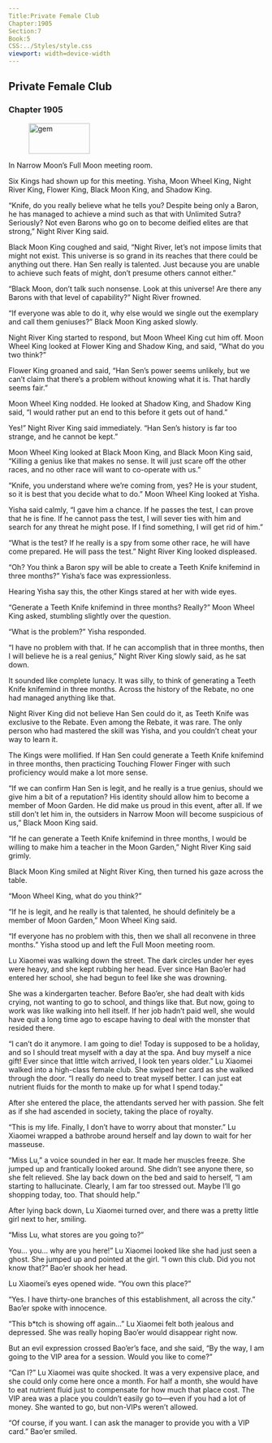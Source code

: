 ```yaml
---
Title:Private Female Club 
Chapter:1905 
Section:7 
Book:5 
CSS:../Styles/style.css 
viewport: width=device-width
---
```

  
## Private Female Club
### Chapter 1905
  
<figure>
	<img src="../Images/gem.gif" alt="gem" id="gem" width="120" height="60" />
</figure>
  

  
In Narrow Moon’s Full Moon meeting room.

Six Kings had shown up for this meeting. Yisha, Moon Wheel King, Night River King, Flower King, Black Moon King, and Shadow King.

“Knife, do you really believe what he tells you? Despite being only a Baron, he has managed to achieve a mind such as that with Unlimited Sutra? Seriously? Not even Barons who go on to become deified elites are that strong,” Night River King said.

Black Moon King coughed and said, “Night River, let’s not impose limits that might not exist. This universe is so grand in its reaches that there could be anything out there. Han Sen really is talented. Just because you are unable to achieve such feats of might, don’t presume others cannot either.”

“Black Moon, don’t talk such nonsense. Look at this universe! Are there any Barons with that level of capability?” Night River frowned.

“If everyone was able to do it, why else would we single out the exemplary and call them geniuses?” Black Moon King asked slowly.

Night River King started to respond, but Moon Wheel King cut him off. Moon Wheel King looked at Flower King and Shadow King, and said, “What do you two think?”

Flower King groaned and said, “Han Sen’s power seems unlikely, but we can’t claim that there’s a problem without knowing what it is. That hardly seems fair.”

Moon Wheel King nodded. He looked at Shadow King, and Shadow King said, “I would rather put an end to this before it gets out of hand.”

Yes!” Night River King said immediately. “Han Sen’s history is far too strange, and he cannot be kept.”

Moon Wheel King looked at Black Moon King, and Black Moon King said, “Killing a genius like that makes no sense. It will just scare off the other races, and no other race will want to co-operate with us.”

“Knife, you understand where we’re coming from, yes? He is your student, so it is best that you decide what to do.” Moon Wheel King looked at Yisha.

Yisha said calmly, “I gave him a chance. If he passes the test, I can prove that he is fine. If he cannot pass the test, I will sever ties with him and search for any threat he might pose. If I find something, I will get rid of him.”

“What is the test? If he really is a spy from some other race, he will have come prepared. He will pass the test.” Night River King looked displeased.

“Oh? You think a Baron spy will be able to create a Teeth Knife knifemind in three months?” Yisha’s face was expressionless.

Hearing Yisha say this, the other Kings stared at her with wide eyes.

“Generate a Teeth Knife knifemind in three months? Really?” Moon Wheel King asked, stumbling slightly over the question.

“What is the problem?” Yisha responded.

“I have no problem with that. If he can accomplish that in three months, then I will believe he is a real genius,” Night River King slowly said, as he sat down.

It sounded like complete lunacy. It was silly, to think of generating a Teeth Knife knifemind in three months. Across the history of the Rebate, no one had managed anything like that.

Night River King did not believe Han Sen could do it, as Teeth Knife was exclusive to the Rebate. Even among the Rebate, it was rare. The only person who had mastered the skill was Yisha, and you couldn’t cheat your way to learn it.

The Kings were mollified. If Han Sen could generate a Teeth Knife knifemind in three months, then practicing Touching Flower Finger with such proficiency would make a lot more sense.

“If we can confirm Han Sen is legit, and he really is a true genius, should we give him a bit of a reputation? His identity should allow him to become a member of Moon Garden. He did make us proud in this event, after all. If we still don’t let him in, the outsiders in Narrow Moon will become suspicious of us,” Black Moon King said.

“If he can generate a Teeth Knife knifemind in three months, I would be willing to make him a teacher in the Moon Garden,” Night River King said grimly.

Black Moon King smiled at Night River King, then turned his gaze across the table.

“Moon Wheel King, what do you think?”

“If he is legit, and he really is that talented, he should definitely be a member of Moon Garden,” Moon Wheel King said.

“If everyone has no problem with this, then we shall all reconvene in three months.” Yisha stood up and left the Full Moon meeting room.

Lu Xiaomei was walking down the street. The dark circles under her eyes were heavy, and she kept rubbing her head. Ever since Han Bao’er had entered her school, she had begun to feel like she was drowning.

She was a kindergarten teacher. Before Bao’er, she had dealt with kids crying, not wanting to go to school, and things like that. But now, going to work was like walking into hell itself. If her job hadn’t paid well, she would have quit a long time ago to escape having to deal with the monster that resided there.

“I can’t do it anymore. I am going to die! Today is supposed to be a holiday, and so I should treat myself with a day at the spa. And buy myself a nice gift! Ever since that little witch arrived, I look ten years older.” Lu Xiaomei walked into a high-class female club. She swiped her card as she walked through the door. “I really do need to treat myself better. I can just eat nutrient fluids for the month to make up for what I spend today.”

After she entered the place, the attendants served her with passion. She felt as if she had ascended in society, taking the place of royalty.

“This is my life. Finally, I don’t have to worry about that monster.” Lu Xiaomei wrapped a bathrobe around herself and lay down to wait for her masseuse.

“Miss Lu,” a voice sounded in her ear. It made her muscles freeze. She jumped up and frantically looked around. She didn’t see anyone there, so she felt relieved. She lay back down on the bed and said to herself, “I am starting to hallucinate. Clearly, I am far too stressed out. Maybe I’ll go shopping today, too. That should help.”

After lying back down, Lu Xiaomei turned over, and there was a pretty little girl next to her, smiling.

“Miss Lu, what stores are you going to?”

You… you… why are you here!” Lu Xiaomei looked like she had just seen a ghost. She jumped up and pointed at the girl. “I own this club. Did you not know that?” Bao’er shook her head.

Lu Xiaomei’s eyes opened wide. “You own this place?”

“Yes. I have thirty-one branches of this establishment, all across the city.” Bao’er spoke with innocence.

“This b*tch is showing off again…” Lu Xiaomei felt both jealous and depressed. She was really hoping Bao’er would disappear right now.

But an evil expression crossed Bao’er’s face, and she said, “By the way, I am going to the VIP area for a session. Would you like to come?”

“Can I?” Lu Xiaomei was quite shocked. It was a very expensive place, and she could only come here once a month. For half a month, she would have to eat nutrient fluid just to compensate for how much that place cost. The VIP area was a place you couldn’t easily go to—even if you had a lot of money. She wanted to go, but non-VIPs weren’t allowed.

“Of course, if you want. I can ask the manager to provide you with a VIP card.” Bao’er smiled.